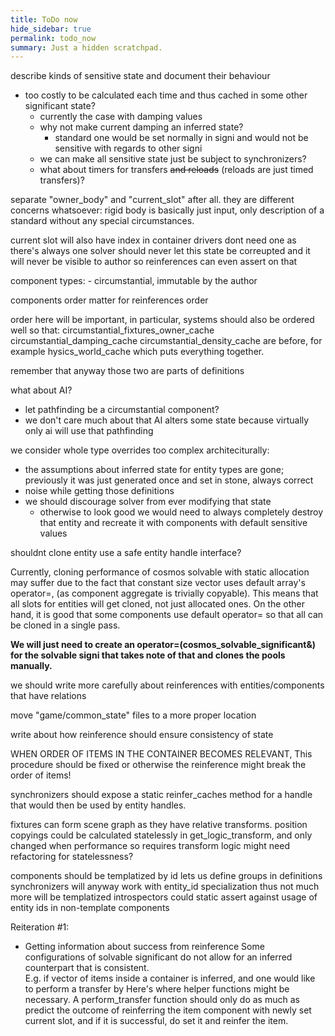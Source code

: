 ```yaml
---
title: ToDo now
hide_sidebar: true
permalink: todo_now
summary: Just a hidden scratchpad.
---
```


describe kinds of sensitive state and document their behaviour

- too costly to be calculated each time and thus cached in some other significant state?
	- currently the case with damping values
	- why not make current damping an inferred state?
		- standard one would be set normally in signi and would not be sensitive with regards to other signi
	- we can make all sensitive state just be subject to synchronizers?
	- what about timers for transfers ~~and reloads~~ (reloads are just timed transfers)?


separate "owner_body" and "current_slot" after all.
they are different concerns whatsoever: rigid body is basically just input, only description of a standard without any special circumstances.

current slot will also have index in container
drivers dont need one as there's always one
solver should never let this state be correupted and it will never be visible to author
so reinferences can even assert on that

component types:
	- circumstantial, immutable by the author

components order matter for reinferences order

order here will be important, in particular, systems should also be ordered well so that:
circumstantial_fixtures_owner_cache
circumstantial_damping_cache
circumstantial_density_cache
are before, for example
hysics_world_cache
which puts everything together.

remember that anyway those two are parts of definitions

what about AI?
- let pathfinding be a circumstantial component?
- we don't care much about that AI alters some state because virtually only ai will use that pathfinding


we consider whole type overrides too complex architeciturally:
- the assumptions about inferred state for entity types are gone; previously it was just generated once and set in stone, always correct
- noise while getting those definitions
- we should discourage solver from ever modifying that state
	- otherwise to look good we would need to always completely destroy that entity and recreate it with components with default sensitive values

shouldnt clone entity use a safe entity handle interface?

Currently, cloning performance of cosmos solvable with static allocation may suffer due to the fact that constant size vector uses default array's operator=, (as component aggregate is trivially copyable).
This means that all slots for entities will get cloned, not just allocated ones.
On the other hand, it is good that some components use default operator= so that all can be cloned in a single pass.

**We will just need to create an operator=(cosmos_solvable_significant&) for the solvable signi that takes note of that and clones the pools manually.**

we should write more carefully about reinferences with entities/components that have relations 

move "game/common_state" files to a more proper location

write about how reinference should ensure consistency of state

WHEN ORDER OF ITEMS IN THE CONTAINER BECOMES RELEVANT, 
This procedure should be fixed or otherwise the reinference might break the order of items!

synchronizers should expose a static reinfer_caches method for a handle that would then be used by entity handles.

fixtures can form scene graph as they have relative transforms.
	position copyings could be calculated statelessly in get_logic_transform, and only changed when performance so requires
transform logic might need refactoring for statelessness?

components should be templatized by id
	lets us define groups in definitions 
	synchronizers will anyway work with entity_id specialization thus not much more will be templatized
	introspectors could static assert against usage of entity ids in non-template components


Reiteration #1:

- Getting information about success from reinference
Some configurations of solvable significant do not allow for an inferred counterpart that is consistent.  
E.g. if vector of items inside a container is inferred, and one would like to perform a transfer by 
Here's where helper functions might be necessary. A perform_transfer function should only do as much as predict the outcome of reinferring the item component with newly set current slot,
and if it is successful, do set it and reinfer the item.
